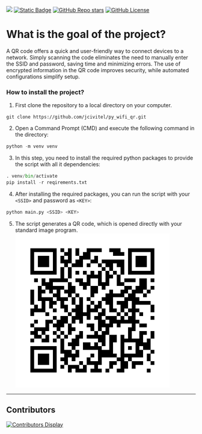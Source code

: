 [![](https://img.shields.io/maintenance/yes/2024)](https://github.com/jcivitel/)
[![Static Badge](https://img.shields.io/badge/GitHub-jcivitell-green?logo=github)](https://github.com/jcivitel/py_wifi_qr)
[![GitHub Repo stars](https://img.shields.io/github/stars/jcivitel/py_wifi_qr)](https://github.com/jcivitel/py_wifi_qr)
[![GitHub License](https://img.shields.io/github/license/jcivitel/py_wifi_qr)](https://github.com/jcivitel/py_wifi_qr)

# What is the goal of the project? #
A QR code offers a quick and user-friendly way to connect devices to a network. Simply scanning the code eliminates the need to manually enter the SSID and password, saving time and minimizing errors. The use of encrypted information in the QR code improves security, while automated configurations simplify setup.

### How to install the project? ###
1. First clone the repository to a local directory on your computer.
```console
git clone https://github.com/jcivitel/py_wifi_qr.git
```

2. Open a Command Prompt (CMD) and execute the following command in the directory:
```python
python -m venv venv
```

3. In this step, you need to install the required python packages to provide the script with all it dependencies:
```python
. venv/bin/activate
pip install -r reqirements.txt
```

4. After installing the required packages, you can run the script with your `<SSID>` and password as `<KEY>`:
```python
python main.py <SSID> <KEY>
```

5. The script generates a QR code, which is opened directly with your standard image program.
![Test-WiFi](docs/Test-WiFi.png)

---

## Contributors
[![Contributors Display](https://badges.pufler.dev/contributors/jcivitel/garrysmod?size=50&padding=5&bots=false)](https://github.com/jcivitel/py_wifi_qr/graphs/contributors)
